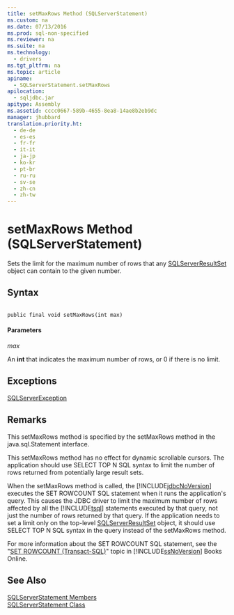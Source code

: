 ```yaml
---
title: setMaxRows Method (SQLServerStatement)
ms.custom: na
ms.date: 07/13/2016
ms.prod: sql-non-specified
ms.reviewer: na
ms.suite: na
ms.technology: 
  - drivers
ms.tgt_pltfrm: na
ms.topic: article
apiname: 
  - SQLServerStatement.setMaxRows
apilocation: 
  - sqljdbc.jar
apitype: Assembly
ms.assetid: cccc0667-589b-4655-8ea8-14ae8b2eb9dc
manager: jhubbard
translation.priority.ht: 
  - de-de
  - es-es
  - fr-fr
  - it-it
  - ja-jp
  - ko-kr
  - pt-br
  - ru-ru
  - sv-se
  - zh-cn
  - zh-tw
---
```

# setMaxRows Method (SQLServerStatement)
  Sets the limit for the maximum number of rows that any [SQLServerResultSet](../content/SQLServerResultSet-Class.md) object can contain to the given number.  
  
## Syntax  
  
```  
  
public final void setMaxRows(int max)  
```  
  
#### Parameters  
 *max*  
  
 An **int** that indicates the maximum number of rows, or 0 if there is no limit.  
  
## Exceptions  
 [SQLServerException](../content/SQLServerException-Class.md)  
  
## Remarks  
 This setMaxRows method is specified by the setMaxRows method in the java.sql.Statement interface.  
  
 This setMaxRows method has no effect for dynamic scrollable cursors. The application should use SELECT TOP N SQL syntax to limit the number of rows returned from potentially large result sets.  
  
 When the setMaxRows method is called, the [!INCLUDE[jdbcNoVersion](../content/includes/jdbcNoVersion_md.md)] executes the SET ROWCOUNT SQL statement when it runs the application's query. This causes the JDBC driver to limit the maximum number of rows affected by all the [!INCLUDE[tsql](../content/includes/tsql_md.md)] statements executed by that query, not just the number of rows returned by that query. If the application needs to set a limit only on the top\-level [SQLServerResultSet](../content/SQLServerResultSet-Class.md) object, it should use SELECT TOP N SQL syntax in the query instead of the setMaxRows method.  
  
 For more information about the SET ROWCOUNT SQL statement, see the "[SET ROWCOUNT \(Transact\-SQL\)](http://go.microsoft.com/fwlink/?LinkId=139522)" topic in [!INCLUDE[ssNoVersion](../content/includes/ssNoVersion_md.md)] Books Online.  
  
## See Also  
 [SQLServerStatement Members](../content/SQLServerStatement-Members.md)   
 [SQLServerStatement Class](../content/SQLServerStatement-Class.md)  
  
  